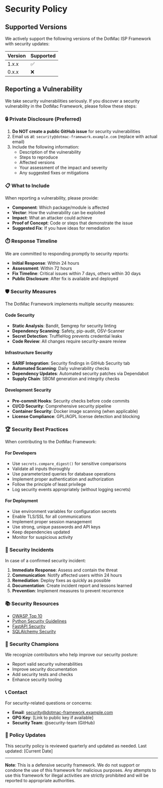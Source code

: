 # Security Policy

## Supported Versions

We actively support the following versions of the DotMac ISP Framework with security updates:

| Version | Supported          |
| ------- | ------------------ |
| 1.x.x   | :white_check_mark: |
| 0.x.x   | :x:                |

## Reporting a Vulnerability

We take security vulnerabilities seriously. If you discover a security vulnerability in the DotMac Framework, please follow these steps:

### 🔒 Private Disclosure (Preferred)

1. **Do NOT create a public GitHub issue** for security vulnerabilities
2. Email us at: `security@dotmac-framework.example.com` (replace with actual email)
3. Include the following information:
   - Description of the vulnerability
   - Steps to reproduce
   - Affected versions
   - Your assessment of the impact and severity
   - Any suggested fixes or mitigations

### 📋 What to Include

When reporting a vulnerability, please provide:

- **Component**: Which package/module is affected
- **Vector**: How the vulnerability can be exploited
- **Impact**: What an attacker could achieve
- **Proof of Concept**: Code or steps that demonstrate the issue
- **Suggested Fix**: If you have ideas for remediation

### ⏱️ Response Timeline

We are committed to responding promptly to security reports:

- **Initial Response**: Within 24 hours
- **Assessment**: Within 72 hours
- **Fix Timeline**: Critical issues within 7 days, others within 30 days
- **Public Disclosure**: After fix is available and deployed

### 🛡️ Security Measures

The DotMac Framework implements multiple security measures:

#### Code Security
- **Static Analysis**: Bandit, Semgrep for security linting
- **Dependency Scanning**: Safety, pip-audit, OSV-Scanner
- **Secret Detection**: TruffleHog prevents credential leaks
- **Code Review**: All changes require security-aware review

#### Infrastructure Security
- **SARIF Integration**: Security findings in GitHub Security tab
- **Automated Scanning**: Daily vulnerability checks
- **Dependency Updates**: Automated security patches via Dependabot
- **Supply Chain**: SBOM generation and integrity checks

#### Development Security
- **Pre-commit Hooks**: Security checks before code commits
- **CI/CD Security**: Comprehensive security pipeline
- **Container Security**: Docker image scanning (when applicable)
- **License Compliance**: GPL/AGPL license detection and blocking

### 🏆 Security Best Practices

When contributing to the DotMac Framework:

#### For Developers
- Use `secrets.compare_digest()` for sensitive comparisons
- Validate all inputs thoroughly
- Use parameterized queries for database operations
- Implement proper authentication and authorization
- Follow the principle of least privilege
- Log security events appropriately (without logging secrets)

#### For Deployment
- Use environment variables for configuration secrets
- Enable TLS/SSL for all communications
- Implement proper session management
- Use strong, unique passwords and API keys
- Keep dependencies updated
- Monitor for suspicious activity

### 🚨 Security Incidents

In case of a confirmed security incident:

1. **Immediate Response**: Assess and contain the threat
2. **Communication**: Notify affected users within 24 hours
3. **Remediation**: Deploy fixes as quickly as possible
4. **Documentation**: Create incident report and lessons learned
5. **Prevention**: Implement measures to prevent recurrence

### 📚 Security Resources

- [OWASP Top 10](https://owasp.org/www-project-top-ten/)
- [Python Security Guidelines](https://python.org/dev/security/)
- [FastAPI Security](https://fastapi.tiangolo.com/tutorial/security/)
- [SQLAlchemy Security](https://docs.sqlalchemy.org/en/14/core/security.html)

### 🏅 Security Champions

We recognize contributors who help improve our security posture:

- Report valid security vulnerabilities
- Improve security documentation
- Add security tests and checks
- Enhance security tooling

### 📞 Contact

For security-related questions or concerns:

- **Email**: security@dotmac-framework.example.com
- **GPG Key**: [Link to public key if available]
- **Security Team**: @security-team (GitHub)

### 🔄 Policy Updates

This security policy is reviewed quarterly and updated as needed. Last updated: [Current Date]

---

**Note**: This is a defensive security framework. We do not support or condone the use of this framework for malicious purposes. Any attempts to use this framework for illegal activities are strictly prohibited and will be reported to appropriate authorities.